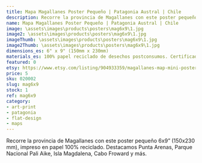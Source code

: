 ```yaml
---
title: Mapa Magallanes Poster Pequeño | Patagonia Austral | Chile
description: Recorre la provincia de Magallanes con este poster pequeño 6x9", impreso en papel 100% reciclado.
name: Mapa Magallanes Poster Pequeño | Patagonia Austral | Chile
image: \assets\images\products\posters\mag6x9\1.jpg
image2: \assets\images\products\posters\mag6x9\1.jpg
imageThumb: \assets\images\products\posters\mag6x9\1.jpg
image2Thumb: \assets\images\products\posters\mag6x9\1.jpg
dimensions_es: 6" x 9" (150mm x 230mm)
materials_es: 100% papel reciclado de desechos postconsumos. Certificado FSC.
featured: 0
etsy: https://www.etsy.com/listing/904933359/magallanes-map-mini-poster-patagonia
price: 5
sku: 020002
slug: mag6x9
stock: 1
ref: mag6x9
category:
- art-print
- patagonia
- flat-design
- maps
---
```

Recorre la provincia de Magallanes con este poster pequeño 6x9” (150x230 mm), impreso en papel 100% reciclado. Destacamos Punta Arenas, Parque Nacional Pali Aike, Isla Magdalena, Cabo Froward y más.

